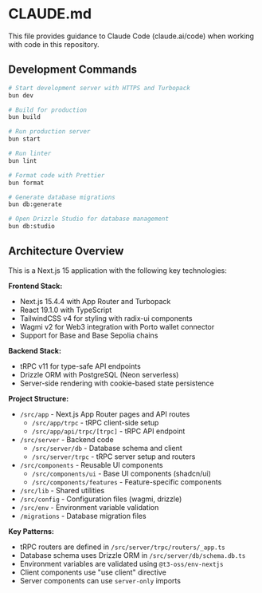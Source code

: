 # CLAUDE.md

This file provides guidance to Claude Code (claude.ai/code) when working with code in this repository.

## Development Commands

```bash
# Start development server with HTTPS and Turbopack
bun dev

# Build for production
bun build

# Run production server
bun start

# Run linter
bun lint

# Format code with Prettier
bun format

# Generate database migrations
bun db:generate

# Open Drizzle Studio for database management
bun db:studio
```

## Architecture Overview

This is a Next.js 15 application with the following key technologies:

**Frontend Stack:**
- Next.js 15.4.4 with App Router and Turbopack
- React 19.1.0 with TypeScript
- TailwindCSS v4 for styling with radix-ui components
- Wagmi v2 for Web3 integration with Porto wallet connector
- Support for Base and Base Sepolia chains

**Backend Stack:**
- tRPC v11 for type-safe API endpoints
- Drizzle ORM with PostgreSQL (Neon serverless)
- Server-side rendering with cookie-based state persistence

**Project Structure:**
- `/src/app` - Next.js App Router pages and API routes
  - `/src/app/trpc` - tRPC client-side setup
  - `/src/app/api/trpc/[trpc]` - tRPC API endpoint
- `/src/server` - Backend code
  - `/src/server/db` - Database schema and client
  - `/src/server/trpc` - tRPC server setup and routers
- `/src/components` - Reusable UI components
  - `/src/components/ui` - Base UI components (shadcn/ui)
  - `/src/components/features` - Feature-specific components
- `/src/lib` - Shared utilities
- `/src/config` - Configuration files (wagmi, drizzle)
- `/src/env` - Environment variable validation
- `/migrations` - Database migration files

**Key Patterns:**
- tRPC routers are defined in `/src/server/trpc/routers/_app.ts`
- Database schema uses Drizzle ORM in `/src/server/db/schema.db.ts`
- Environment variables are validated using `@t3-oss/env-nextjs`
- Client components use "use client" directive
- Server components can use `server-only` imports